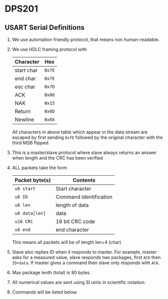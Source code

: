 DPS201
======

USART Serial Definitions
------

1. We use automation friendly protocol, that means non human-readable.

2. We use HDLC framing protocol with

   Character  | Hex
   -----------|-----------
   start char | ```0x7E```
   end char   | ```0x7E```
   esc char   | ```0x7D```
   ACK        | ```0x06```
   NAK        | ```0x15```
   Return     | ```0x0D```
   Newline    | ```0x0A```

   All characters in above table which appear in the data stream are
   escaped by first sending ```0x7D``` followed by the original character
   with the third MSB flipped.

3. This is a master/slave protocol where slave always returns an 
   answer when length and the CRC has been verified

4. ALL packets take the form

   Packet byte(s)    | Contents	
   ------------------|-----------------------
   ```u8 start```    | Start character
   ```u8 ID```       | Command identification
   ```u8 len```      | length of data
   ```u8 data[len]```| data
   ```u16 CRC```     | 16 bit CRC code
   ```u8 end```      | end character
 
   This means all packets will be of length len+4 (char)

5. Slave also replies ID when it responds to master. For example, master
   asks for a measured value, slave responds two packages, first ```ACK``` 
   then ```ID+data```. If master gives a command then slave only responds
   with ```ACK```.

6. Max package lenth (total) is 80 bytes.

7. All numerical values are sent using SI units in scientific notation.

8. Commands will be listed below

